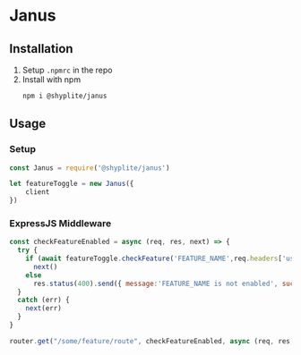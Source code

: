 # Janus

## Installation

1. Setup `.npmrc` in the repo
1. Install with npm
	```bash
	npm i @shyplite/janus
	```

## Usage

### Setup 
```js
const Janus = require('@shyplite/janus')

let featureToggle = new Janus({
    client
})
```

### ExpressJS Middleware
```js
const checkFeatureEnabled = async (req, res, next) => { 
  try {
    if (await featureToggle.checkFeature('FEATURE_NAME',req.headers['userId'])) 
      next() 
    else 
      res.status(400).send({ message:'FEATURE_NAME is not enabled', success:false }) 
  }
  catch (err) {
    next(err)
  }
}

router.get("/some/feature/route", checkFeatureEnabled, async (req, res, next) => {
```